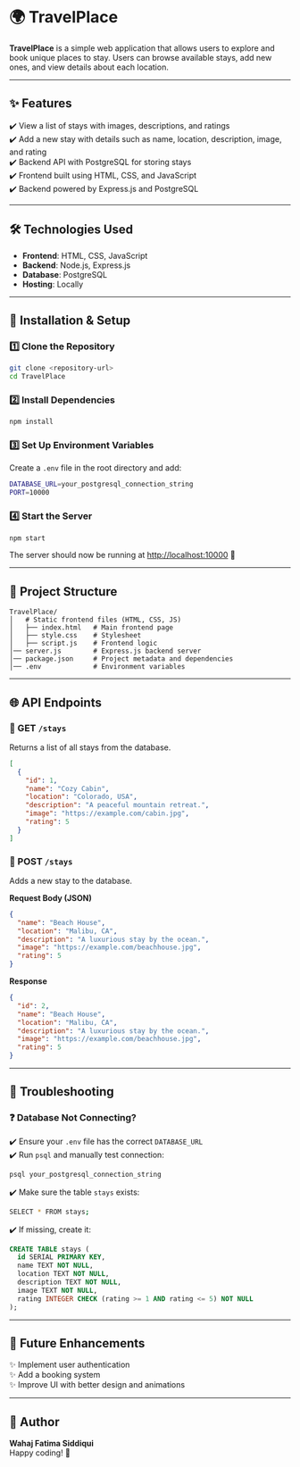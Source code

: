 # 🌍 TravelPlace

**TravelPlace** is a simple web application that allows users to explore and book unique places to stay. Users can browse available stays, add new ones, and view details about each location.

---

## ✨ Features

✔️ View a list of stays with images, descriptions, and ratings  
✔️ Add a new stay with details such as name, location, description, image, and rating  
✔️ Backend API with PostgreSQL for storing stays  
✔️ Frontend built using HTML, CSS, and JavaScript  
✔️ Backend powered by Express.js and PostgreSQL  

---

## 🛠️ Technologies Used

- **Frontend**: HTML, CSS, JavaScript  
- **Backend**: Node.js, Express.js  
- **Database**: PostgreSQL  
- **Hosting**: Locally  

---

## 🚀 Installation & Setup

### 1️⃣ Clone the Repository
```sh
git clone <repository-url>
cd TravelPlace
```

### 2️⃣ Install Dependencies
```sh
npm install
```

### 3️⃣ Set Up Environment Variables
Create a `.env` file in the root directory and add:
```sh
DATABASE_URL=your_postgresql_connection_string
PORT=10000
```

### 4️⃣ Start the Server
```sh
npm start
```
The server should now be running at [http://localhost:10000](http://localhost:10000) 🎉

---

## 📂 Project Structure
```
TravelPlace/
│   # Static frontend files (HTML, CSS, JS)
│   ├── index.html   # Main frontend page
│   ├── style.css    # Stylesheet
│   ├── script.js    # Frontend logic
│── server.js        # Express.js backend server
│── package.json     # Project metadata and dependencies
│── .env             # Environment variables
```

---

## 🌐 API Endpoints

### 🔹 GET `/stays`
Returns a list of all stays from the database.
```json
[
  {
    "id": 1,
    "name": "Cozy Cabin",
    "location": "Colorado, USA",
    "description": "A peaceful mountain retreat.",
    "image": "https://example.com/cabin.jpg",
    "rating": 5
  }
]
```

### 🔹 POST `/stays`
Adds a new stay to the database.

**Request Body (JSON)**
```json
{
  "name": "Beach House",
  "location": "Malibu, CA",
  "description": "A luxurious stay by the ocean.",
  "image": "https://example.com/beachhouse.jpg",
  "rating": 5
}
```

**Response**
```json
{
  "id": 2,
  "name": "Beach House",
  "location": "Malibu, CA",
  "description": "A luxurious stay by the ocean.",
  "image": "https://example.com/beachhouse.jpg",
  "rating": 5
}
```

---

## 🔧 Troubleshooting

### ❓ Database Not Connecting?
✔️ Ensure your `.env` file has the correct `DATABASE_URL`  
✔️ Run `psql` and manually test connection:
```sh
psql your_postgresql_connection_string
```
✔️ Make sure the table `stays` exists:
```sh
SELECT * FROM stays;
```
✔️ If missing, create it:
```sql
CREATE TABLE stays (
  id SERIAL PRIMARY KEY,
  name TEXT NOT NULL,
  location TEXT NOT NULL,
  description TEXT NOT NULL,
  image TEXT NOT NULL,
  rating INTEGER CHECK (rating >= 1 AND rating <= 5) NOT NULL
);
```

---

## 🚀 Future Enhancements

✨ Implement user authentication  
✨ Add a booking system  
✨ Improve UI with better design and animations  

---

## 👤 Author
**Wahaj Fatima Siddiqui**  
Happy coding! 🚀

